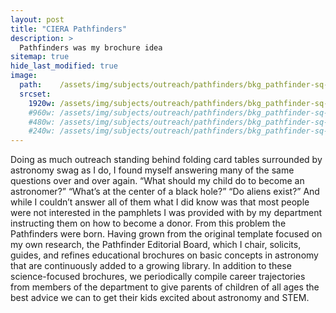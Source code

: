 ```yaml
---
layout: post
title: "CIERA Pathfinders"
description: >
  Pathfinders was my brochure idea
sitemap: true
hide_last_modified: true
image:
  path:    /assets/img/subjects/outreach/pathfinders/bkg_pathfinder-sq-360x360.png
  srcset:
    1920w: /assets/img/subjects/outreach/pathfinders/bkg_pathfinder-sq-360x360.png
    #960w: /assets/img/subjects/outreach/pathfinders/bkg_pathfinder-sq-360x360_50.png
    #480w: /assets/img/subjects/outreach/pathfinders/bkg_pathfinder-sq-360x360_25.png
    #240w: /assets/img/subjects/outreach/pathfinders/bkg_pathfinder-sq-360x360_125.png
---
```


Doing as much outreach standing behind folding card tables surrounded by astronomy swag as I do, I found myself answering many of the same questions over and over again. “What should my child do to become an astronomer?” “What’s at the center of a black hole?” “Do aliens exist?” And while I couldn’t answer all of them what I did know was that most people were not interested in the pamphlets I was provided with by my department instructing them on how to become a donor. From this problem the Pathfinders were born. Having grown from the original template focused on my own research, the Pathfinder Editorial Board, which I chair, solicits, guides, and refines educational brochures on basic concepts in astronomy that are continuously added to a growing library. In addition to these science-focused brochures, we periodically compile career trajectories from members of the department to give parents of children of all ages the best advice we can to get their kids excited about astronomy and STEM.